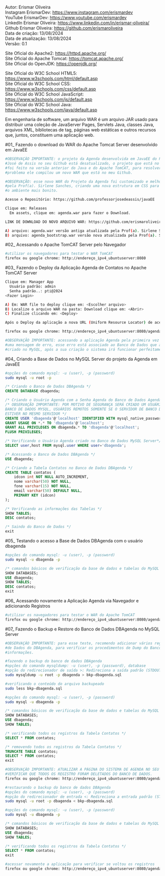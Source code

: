 Autor: Erismar Oliveira<br>
Instagram ErismarDev: https://www.instagram.com/erismardev<br>
YouTube ErismarDev: https://www.youtube.com/erismardev<br>
LinkedIn Erismar Oliveira: https://www.linkedin.com/in/erismar-oliveira/<br>
Github Erismar Oliveira: https://github.com/erismaroliveira<br>
Data de criação: 13/08/2024<br>
Data de atualização: 13/08/2024<br>
Versão: 0.1<br>

Site Oficial do Apache2: https://httpd.apache.org/<br>
Site Oficial do Apache Tomcat: https://tomcat.apache.org/<br>
Site Oficial do OpenJDK: https://openjdk.org/

Site Oficial do W3C School HTML5: https://www.w3schools.com/html/default.asp<br>
Site Oficial do W3C School CSS: https://www.w3schools.com/css/default.asp<br>
Site Oficial do W3C School JavaScript: https://www.w3schools.com/js/default.asp<br>
Site Oficial do W3C School Java: https://www.w3schools.com/java/default.asp

Em engenharia de software, um arquivo WAR é um arquivo JAR usado para distribuir uma coleção de JavaServer Pages, Servlets Java, classes Java, arquivos XML, bibliotecas de tag, páginas web estáticas e outros recursos que, juntos, constituem uma aplicação web.

#01\_ Fazendo o download do WAR do Apache Tomcat Server desenvolvido em JavaEE<br>

```bash
#OBSERVAÇÃO IMPORTANTE: o projeto da Agenda desenvolvida em JavaEE do Prof.
#José de Assis no seu Github está desatualizado, o projeto que está no Github
#foi feito na versão anterior do Java e do Apache TomCAT, para resolver esse
#problema ele compilou um novo WAR que está no meu Github.

#OBSERVAÇÃO: esse novo WAR do Projeto da Agenda foi customizado e melhorado
#pela Prof(a). Sirlene Sanches, criando uma nova estrutura em CSS para deixar
#o ambiente mais bonito.

Acesse o Repositório: https://github.com/professorjosedeassis/javaEE

Clique em: Releases
  Em assets, clique em: agenda.war para fazer o Download.

LINK DE DOWNLOAD DO NOVO ARQUIVO WAR: https://github.com/erismaroliveira/ubuntu-2204/tree/main/war

A) arquivo: agenda.war versão antiga atualizada pela Prof(a). Sirlene Sanches;
B) arquivo: agenda_bootstrap.war versão nova atualizada pela Prof(a). Sirlene Sanches.
```

#02\_ Acessando o Apache TomCAT Server pelo Navegador<br>

```bash
#utilizar os navegadores para testar o WAR TomCAT
firefox ou google chrome: http://endereço_ipv4_ubuntuserver:8080
```

#03\_ Fazendo o Deploy da Aplicação Agenda de Contatos no Apache TomCAT Server<br>

```bash
Clique em: Manager App
  Usuário padrão: admin
  Senha padrão..: pti@2024
<Fazer Login>

A) Em: WAR file to deploy clique em: <Escolher arquivo>
B) Localize o arquivo WAR na pasta: Download clique em: <Abrir>
C) Finalize clicando em: <Deploy>

Após o Deploy da aplicação a nova URL (Uniform Resource Locator) de acesso será:

firefox ou google chrome: http://endereço_ipv4_ubuntuserver:8080/agenda

#OBSERVAÇÃO IMPORTANTE: acessando a aplicação Agenda pela primeira vez será apresentado
#uma mensagem de erro, esse erro está associado ao Banco de Dados que ainda não foi
#criado no MySQL, após a sua criação o sistema irá funcionar perfeitamente.
```

#04\_ Criando a Base de Dados no MySQL Server do projeto da Agenda em JavaEE<br>

```bash
#opções do comando mysql: -u (user), -p (password)
sudo mysql -u root -p
```

```sql
/* Criando o Banco de Dados DBAgenda */
CREATE DATABASE dbagenda;

/* Criando o Usuário Agenda com a Senha Agenda do Banco de Dados Agenda*/
/* OBSERVAÇÃO IMPORTANTE: POR MOTIVO DE SEGURANÇA SERÁ CRIADO UM USUÁRIO LOCALHOST NO
BANCO DE DADOS MYSQL, USUÁRIOS REMOTOS SOMENTE SE O SERVIDOR DE BANCO DE DADOS NÃO
ESTIVER NO MESMO SERVIDOR */
CREATE USER 'dbagenda'@'localhost' IDENTIFIED WITH mysql_native_password BY 'dbagenda';
GRANT USAGE ON *.* TO 'dbagenda'@'localhost';
GRANT ALL PRIVILEGES ON dbagenda.* TO 'dbagenda'@'localhost';
FLUSH PRIVILEGES;

/* Verificando o Usuário Agenda criado no Banco de Dados MySQL Server*/
SELECT user,host FROM mysql.user WHERE user='dbagenda';

/* Acessando o Banco de Dados DBAgenda */
USE dbagenda;

/* Criando a Tabela Contatos no Banco de Dados DBAgenda */
CREATE TABLE contatos (
	idcon int NOT NULL AUTO_INCREMENT,
	nome varchar(50) NOT NULL,
	fone varchar(15) NOT NULL,
	email varchar(50) DEFAULT NULL,
	PRIMARY KEY (idcon)
);

/* Verificando as informações das Tabelas */
SHOW TABLES;
DESC contatos;

/* Saindo do Banco de Dados */
exit
```

#05\_ Testando o acesso a Base de Dados DBAgenda com o usuário dbagenda<br>

```bash
#opções do comando mysql: -u (user), -p (password)
sudo mysql -u dbagenda -p
```

```sql
/* comandos básicos de verificação da base de dados e tabelas do MySQL */
SHOW DATABASES;
USE dbagenda;
SHOW TABLES;
DESC contatos;
exit
```

#06\_ Acessando novamente a Aplicação Agenda via Navegador e adicionando Registros<br>

```bash
#utilizar os navegadores para testar o WAR do Apache TomCAT
firefox ou google chrome: http://endereço_ipv4_ubuntuserver:8080/agenda
```

#07\_ Fazendo o Backup e Restore do Banco de Dados DBAgenda no MySQL Server<br>

```bash
#OBSERVAÇÃO IMPORTANTE: para esse teste, recomendo adicionar vários registros no Banco
#de Dados do DBAgenda, para verificar os procedimentos de Dump do Banco e Restore das
#informações.

#fazendo o backup do banco de dados DBAgenda
#opções do comando mysqldump: -u (user), -p (password), database
#opção do redirecionador de saída >: Redireciona a saída padrão (STDOUT)
sudo mysqldump -u root -p dbagenda > bkp-dbagenda.sql

#verificando o conteúdo do arquivo backupeado
sudo less bkp-dbagenda.sql

#opções do comando mysql: -u (user), -p (password)
sudo mysql -u dbagenda -p
```

```sql
/* comandos básicos de verificação da base de dados e tabelas do MySQL */
SHOW DATABASES;
USE dbagenda;
SHOW TABLES;

/* verificando todos os registros da Tabela Contatos */
SELECT * FROM contatos;

/* removendo todos os registros da Tabela Contatos */
TRUNCATE TABLE contatos;
SELECT * FROM contatos;
exit
```

```bash
#OBSERVAÇÃO IMPORTANTE: ATUALIZAR A PÁGINA DO SISTEMA DE AGENDA NO SEU NAVEGADOR PARA
#VERIFICAR QUE TODOS OS REGISTRO FORAM DELETADOS DO BANCO DE DADOS.
firefox ou google chrome: http://endereço_ipv4_ubuntuserver:8080/agenda

#restaurando o backup do banco de dados DBAgenda
#opções do comando mysql: -u (user), -p (password)
#opção do redirecionador de entrada <: Redireciona a entrada padrão (STDIN)
sudo mysql -u root -p dbagenda < bkp-dbagenda.sql

#opções do comando mysql: -u (user), -p (password)
sudo mysql -u dbagenda -p
```

```sql
/* comandos básicos de verificação da base de dados e tabelas do MySQL */
SHOW DATABASES;
USE dbagenda;
SHOW TABLES;

/* verificando todos os registros da Tabela Contatos */
SELECT * FROM contatos;
exit
```

```bash
#acessar novamente a aplicação para verificar se voltou os registros
firefox ou google chrome: http://endereço_ipv4_ubuntuserver:8080/agenda
```
